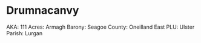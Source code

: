 # Drumnacanvy

AKA: 111
Acres: Armagh
Barony: Seagoe
County: Oneilland East
PLU: Ulster
Parish: Lurgan